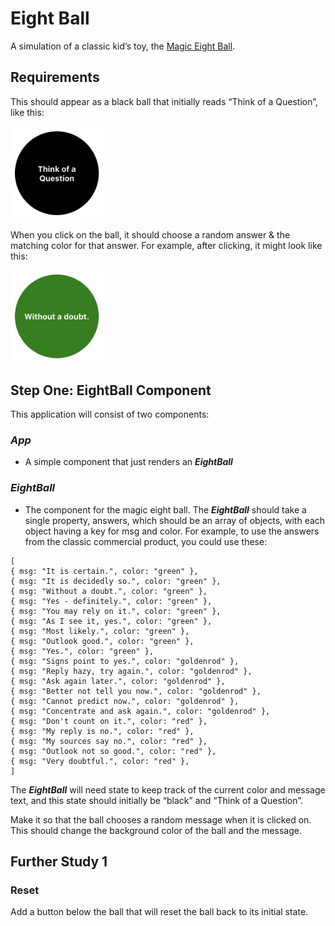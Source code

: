 # Eight Ball

A simulation of a classic kid’s toy, the [Magic Eight Ball](https://en.wikipedia.org/wiki/Magic_8-Ball).

## Requirements

This should appear as a black ball that initially reads “Think of a Question”, like this:

[<img src="images/black.png" width="150"/>](images/black.png)

When you click on the ball, it should choose a random answer & the matching color for that answer. For example, after clicking, it might look like this:

[<img src="images/green.png" width="150"/>](images/green.png)

## Step One: EightBall Component

This application will consist of two components:

### _App_

- A simple component that just renders an _**EightBall**_

### _EightBall_

- The component for the magic eight ball.
  The _**EightBall**_ should take a single property, answers, which should be an array of objects, with each object having a key for msg and color. For example, to use the answers from the classic commercial product, you could use these:

```
[
{ msg: "It is certain.", color: "green" },
{ msg: "It is decidedly so.", color: "green" },
{ msg: "Without a doubt.", color: "green" },
{ msg: "Yes - definitely.", color: "green" },
{ msg: "You may rely on it.", color: "green" },
{ msg: "As I see it, yes.", color: "green" },
{ msg: "Most likely.", color: "green" },
{ msg: "Outlook good.", color: "green" },
{ msg: "Yes.", color: "green" },
{ msg: "Signs point to yes.", color: "goldenrod" },
{ msg: "Reply hazy, try again.", color: "goldenrod" },
{ msg: "Ask again later.", color: "goldenrod" },
{ msg: "Better not tell you now.", color: "goldenrod" },
{ msg: "Cannot predict now.", color: "goldenrod" },
{ msg: "Concentrate and ask again.", color: "goldenrod" },
{ msg: "Don't count on it.", color: "red" },
{ msg: "My reply is no.", color: "red" },
{ msg: "My sources say no.", color: "red" },
{ msg: "Outlook not so good.", color: "red" },
{ msg: "Very doubtful.", color: "red" },
]
```

The _**EightBall**_ will need state to keep track of the current color and message text, and this state should initially be “black” and “Think of a Question”.

Make it so that the ball chooses a random message when it is clicked on. This should change the background color of the ball and the message.

## Further Study 1

### Reset

Add a button below the ball that will reset the ball back to its initial state.
